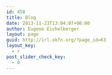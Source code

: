 ```yaml
---
id: 458
title: Blog
date: 2013-11-23T13:04:07+00:00
author: Eugene Eichelberger
layout: page
guid: http://irl.okfn.org/?page_id=63
layout_key:
  - r
post_slider_check_key:
  - 0
---
```

